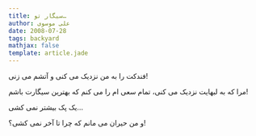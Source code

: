 ```yaml
---
title: سیگار تو…
author: علی موسوی
date: 2008-07-28
tags: backyard
mathjax: false
template: article.jade
---
```


فندکت را به من نزدیک می کنی و آتشم می زنی!

مرا که به لبهایت نزدیک می کنی، تمام سعی ام را می کنم که بهترین سیگارت باشم!

یک پک بیشتر نمی کشی…

و من حیران می مانم که چرا تا آخر نمی کشی؟!

